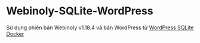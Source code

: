 # Webinoly-SQLite-WordPress
Sử dụng phiên bản Webinoly v1.18.4 và bản WordPress từ [WordPress SQLite Docker](https://github.com/soulteary/docker-sqlite-wordpress)
